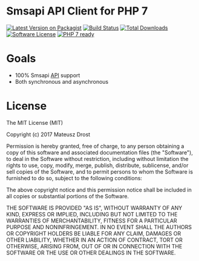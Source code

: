 # Smsapi API Client for PHP 7

[![Latest Version on Packagist](https://img.shields.io/packagist/v/mdrost/smsapi-client.svg)](https://packagist.org/packages/mdrost/smsapi-client)
[![Build Status](https://travis-ci.org/mdrost/php-smsapi-client.svg?branch=master)](https://travis-ci.org/mdrost/php-smsapi-client)
[![Total Downloads](https://img.shields.io/packagist/dt/mdrost/smsapi-client.svg)](https://packagist.org/packages/mdrost/smsapi-client)
[![Software License](https://img.shields.io/badge/license-MIT-blue.svg)](LICENSE.md)
[![PHP 7 ready](http://php7ready.timesplinter.ch/mdrost/php-smsapi-client/badge.svg)](https://travis-ci.org/mdrost/php-smsapi-client)

# Goals

* 100% Smsapi [API](https://www.smsapi.pl/rest) support
* Both synchronous and asynchronous

# License

The MIT License (MIT)

Copyright (c) 2017 Mateusz Drost

Permission is hereby granted, free of charge, to any person obtaining a copy
of this software and associated documentation files (the "Software"), to deal
in the Software without restriction, including without limitation the rights
to use, copy, modify, merge, publish, distribute, sublicense, and/or sell
copies of the Software, and to permit persons to whom the Software is
furnished to do so, subject to the following conditions:

The above copyright notice and this permission notice shall be included in all
copies or substantial portions of the Software.

THE SOFTWARE IS PROVIDED "AS IS", WITHOUT WARRANTY OF ANY KIND, EXPRESS OR
IMPLIED, INCLUDING BUT NOT LIMITED TO THE WARRANTIES OF MERCHANTABILITY,
FITNESS FOR A PARTICULAR PURPOSE AND NONINFRINGEMENT. IN NO EVENT SHALL THE
AUTHORS OR COPYRIGHT HOLDERS BE LIABLE FOR ANY CLAIM, DAMAGES OR OTHER
LIABILITY, WHETHER IN AN ACTION OF CONTRACT, TORT OR OTHERWISE, ARISING FROM,
OUT OF OR IN CONNECTION WITH THE SOFTWARE OR THE USE OR OTHER DEALINGS IN THE
SOFTWARE.

